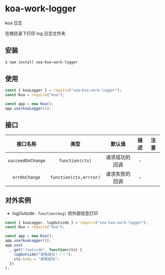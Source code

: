 # koa-work-logger

koa 日志

在根目录下打印 log 日志文件夹

## 安装

```bash
$ npm install sea-koa-work-logger
```

## 使用

```js
const { koaLogger } = require("sea-koa-work-logger");
const Koa = require("koa");

const app = new Koa();
app.use(koaLogger());
```

## 接口

|     接口名称      |          类型          |     默认值     | 描述 | 注意 |
| :---------------: | :--------------------: | :------------: | :--: | :--: |
| `succeedOnChange` |    `function(ctx)`     | 请求成功的回调 |  -   |
|   `errOnChange`   | `function(ctx,errror)` | 请求失败的回调 |  -   |

## 对外实例

- logOutside : `function(msg)` 将外部信息打印

```js
const { koaLogger, logOutside } = require("sea-koa-work-logger");
const Koa = require("koa");

const app = new Koa();
app.use(koaLogger());
app.use(
  _.get("/outside", function(ctx) {
    logOutside("调用成功！！！");
    ctx.body = "调用成功";
  })
);
```
